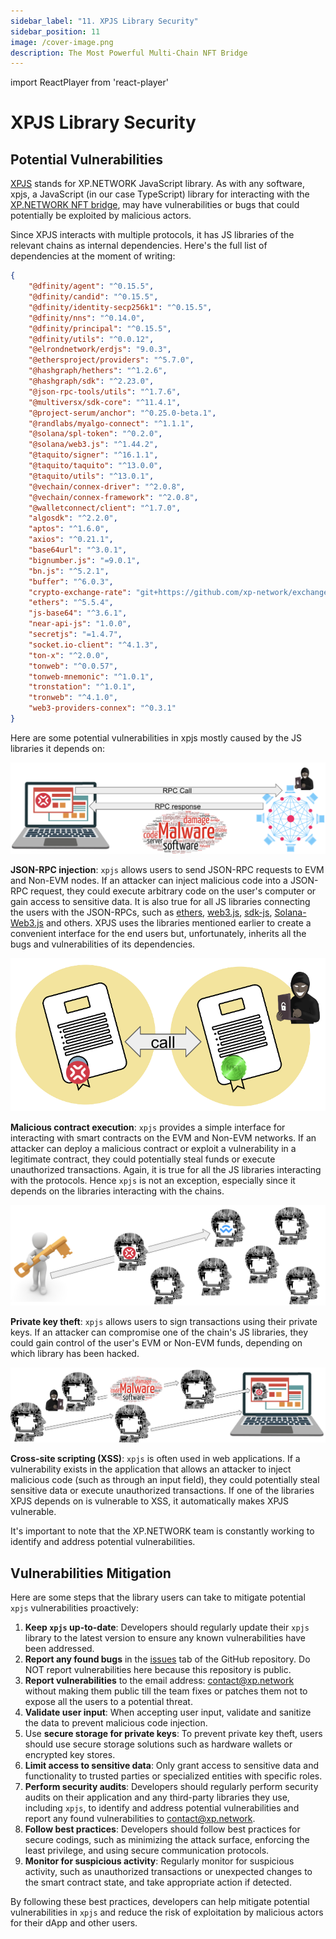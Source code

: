 ```yaml
---
sidebar_label: "11. XPJS Library Security"
sidebar_position: 11
image: /cover-image.png
description: The Most Powerful Multi-Chain NFT Bridge
---
```


import ReactPlayer from 'react-player'

# XPJS Library Security

<ReactPlayer className="introduction-player" controls url='https://youtu.be/46Mwlo6GTso' />

## Potential Vulnerabilities

[XPJS](https://github.com/XP-NETWORK/xpjs/tree/bleeding-edge) stands for XP.NETWORK JavaScript library. As with any software, xpjs, a JavaScript (in our case TypeScript) library for interacting with the [XP.NETWORK NFT bridge](https://bridge.xp.network/#), may have vulnerabilities or bugs that could potentially be exploited by malicious actors. 

Since XPJS interacts with multiple protocols, it has JS libraries of the relevant chains as internal dependencies. Here's the full list of dependencies at the moment of writing:

```json
{
    "@dfinity/agent": "^0.15.5",
    "@dfinity/candid": "^0.15.5",
    "@dfinity/identity-secp256k1": "^0.15.5",
    "@dfinity/nns": "^0.14.0",
    "@dfinity/principal": "^0.15.5",
    "@dfinity/utils": "^0.0.12",
    "@elrondnetwork/erdjs": "9.0.3",
    "@ethersproject/providers": "^5.7.0",
    "@hashgraph/hethers": "^1.2.6",
    "@hashgraph/sdk": "^2.23.0",
    "@json-rpc-tools/utils": "^1.7.6",
    "@multiversx/sdk-core": "^11.4.1",
    "@project-serum/anchor": "^0.25.0-beta.1",
    "@randlabs/myalgo-connect": "^1.1.1",
    "@solana/spl-token": "^0.2.0",
    "@solana/web3.js": "^1.44.2",
    "@taquito/signer": "^16.1.1",
    "@taquito/taquito": "^13.0.0",
    "@taquito/utils": "^13.0.1",
    "@vechain/connex-driver": "^2.0.8",
    "@vechain/connex-framework": "^2.0.8",
    "@walletconnect/client": "^1.7.0",
    "algosdk": "^2.2.0",
    "aptos": "^1.6.0",
    "axios": "^0.21.1",
    "base64url": "^3.0.1",
    "bignumber.js": "=9.0.1",
    "bn.js": "^5.2.1",
    "buffer": "^6.0.3",
    "crypto-exchange-rate": "git+https://github.com/xp-network/exchange-rate#a2915673342ee33aedd1cb4a12b304c36f55fa15",
    "ethers": "^5.5.4",
    "js-base64": "^3.6.1",
    "near-api-js": "1.0.0",
    "secretjs": "=1.4.7",
    "socket.io-client": "^4.1.3",
    "ton-x": "^2.0.0",
    "tonweb": "^0.0.57",
    "tonweb-mnemonic": "^1.0.1",
    "tronstation": "^1.0.1",
    "tronweb": "^4.1.0",
    "web3-providers-connex": "^0.3.1"
}
```

Here are some potential vulnerabilities in xpjs mostly caused by the JS libraries it depends on:

![JSON-RPC](../../static/img/bridge3/RPC-Injection.png)

**JSON-RPC injection**: `xpjs` allows users to send JSON-RPC requests to EVM and Non-EVM nodes. If an attacker can inject malicious code into a JSON-RPC request, they could execute arbitrary code on the user's computer or gain access to sensitive data. It is also true for all JS libraries connecting the users with the JSON-RPCs, such as [ethers](https://docs.ethers.org/v6/), [web3.js](https://web3js.readthedocs.io/en/v1.8.2/), [sdk-js](https://docs.multiversx.com/sdk-and-tools/sdk-js/), [Solana-Web3.js](https://docs.solana.com/developing/clients/javascript-api) and others. XPJS uses the libraries mentioned earlier to create a convenient interface for the end users but, unfortunately, inherits all the bugs and vulnerabilities of its dependencies.

![Contract Malware](../../static/img/bridge3/Malicious-contract.png)

**Malicious contract execution**: `xpjs` provides a simple interface for interacting with smart contracts on the EVM and Non-EVM networks. If an attacker can deploy a malicious contract or exploit a vulnerability in a legitimate contract, they could potentially steal funds or execute unauthorized transactions. Again, it is true for all the JS libraries interacting with the protocols. Hence `xpjs` is not an exception, especially since it depends on the libraries interacting with the chains.

![Key Theft](../../static/img/bridge3/Private-key-theft.png)

**Private key theft**: `xpjs` allows users to sign transactions using their private keys. If an attacker can compromise one of the chain's JS libraries, they could gain control of the user's EVM or Non-EVM funds, depending on which library has been hacked.

![XSS](../../static/img/bridge3/XSS.png)

**Cross-site scripting (XSS)**: `xpjs` is often used in web applications. If a vulnerability exists in the application that allows an attacker to inject malicious code (such as through an input field), they could potentially steal sensitive data or execute unauthorized transactions. If one of the libraries XPJS depends on is vulnerable to XSS, it automatically makes XPJS vulnerable.

It's important to note that the XP.NETWORK team is constantly working to identify and address potential vulnerabilities.

## Vulnerabilities Mitigation

Here are some steps that the library users can take to mitigate potential `xpjs` vulnerabilities proactively:

1. **Keep `xpjs` up-to-date**: Developers should regularly update their `xpjs` library to the latest version to ensure any known vulnerabilities have been addressed.
2. **Report any found bugs** in the [issues](https://github.com/XP-NETWORK/xpjs/issues) tab of the GitHub repository. Do NOT report vulnerabilities here because this repository is public.
3. **Report vulnerabilities** to the email address: contact@xp.network without making them public till the team fixes or patches them not to expose all the users to a potential threat.
4. **Validate user input**: When accepting user input, validate and sanitize the data to prevent malicious code injection.
5. Use **secure storage for private keys**: To prevent private key theft, users should use secure storage solutions such as hardware wallets or encrypted key stores.
6. **Limit access to sensitive data**: Only grant access to sensitive data and functionality to trusted parties or specialized entities with specific roles.
7. **Perform security audits**: Developers should regularly perform security audits on their application and any third-party libraries they use, including `xpjs`, to identify and address potential vulnerabilities and report any found vulnerabilities to contact@xp.network.
8. **Follow best practices**: Developers should follow best practices for secure codings, such as minimizing the attack surface, enforcing the least privilege, and using secure communication protocols.
9. **Monitor for suspicious activity**: Regularly monitor for suspicious activity, such as unauthorized transactions or unexpected changes to the smart contract state, and take appropriate action if detected.

By following these best practices, developers can help mitigate potential vulnerabilities in `xpjs` and reduce the risk of exploitation by malicious actors for their dApp and other users.